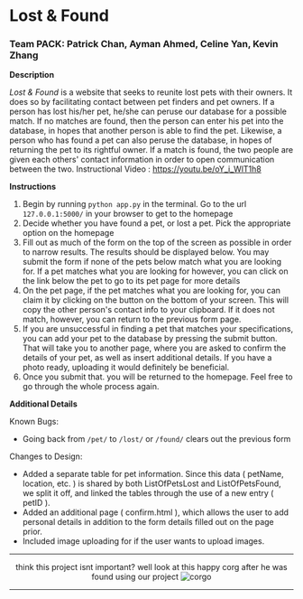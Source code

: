 # Lost & Found

### Team **PACK**: **P**atrick Chan, **A**yman Ahmed, **C**eline Yan, **K**evin Zhang

**Description**

*Lost & Found* is a website that seeks to reunite lost pets with their owners. It does so by facilitating contact between pet finders and pet owners. If a person has lost his/her pet, he/she can peruse our database for a possible match. If no matches are found, then the person can enter his pet into the database, in hopes that another person is able to find the pet. Likewise, a person who has found a pet can also peruse the database, in hopes of returning the pet to its rightful owner. If a match is found, the two people are given each others' contact information in order to open communication between the two.
Instructional Video : https://youtu.be/oY_i_WlT1h8

**Instructions**

1. Begin by running `python app.py` in the terminal. Go to the url `127.0.0.1:5000/` in your browser to get to the homepage
2. Decide whether you have found a pet, or lost a pet. Pick the appropriate option on the homepage
3. Fill out as much of the form on the top of the screen as possible in order to narrow results. The results should be displayed below. You may submit the form if none of the pets below match what you are looking for. If a pet matches what you are looking for however, you can click on the link below the pet to go to its pet page for more details
4. On the pet page, if the pet matches what you are looking for, you can claim it by clicking on the button on the bottom of your screen. This will copy the other person's contact info to your clipboard. If it does not match, however, you can return to the previous form page.
5. If you are unsuccessful in finding a pet that matches your specifications, you can add your pet to the database by pressing the submit button. That will take you to another page, where you are asked to confirm the details of your pet, as well as insert additional details. If you have a photo ready, uploading it would definitely be beneficial.
6. Once you submit that. you will be returned to the homepage. Feel free to go through the whole process again. 

**Additional Details**

Known Bugs:

- Going back from ```/pet/``` to ```/lost/``` or ```/found/``` clears out the previous form

Changes to Design:

- Added a separate table for pet information. Since this data ( petName, location, etc. ) is shared by both ListOfPetsLost and ListOfPetsFound, we split it off, and linked the tables through the use of a new entry ( petID ).
- Added an additional page ( confirm.html ), which allows the user to add personal details in addition to the form details filled out on the page prior. 
- Included image uploading for if the user wants to upload images.

<hr>

<div style="text-align: center">
think this project isnt important? well look at this happy corg after he was found using our project

<img src="https://s3.amazonaws.com/cms-uploads.adoptapet.com/e/4/d/5.png" alt="corgo" />
</div>

<hr>

